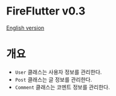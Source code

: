 # FireFlutter v0.3

[English version](README.en.md)



# 개요

- `User` 클래스는 사용자 정보를 관리한다.
- `Post` 클래스는 글 정보를 관리한다.
- `Comment` 클래스는 코멘트 정보를 관리한다.